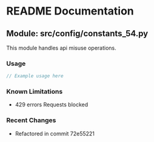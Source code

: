 # README Documentation

## Module: src/config/constants_54.py

This module handles api misuse operations.

### Usage

```java
// Example usage here
```

### Known Limitations

- 429 errors Requests blocked

### Recent Changes

- Refactored in commit 72e55221
